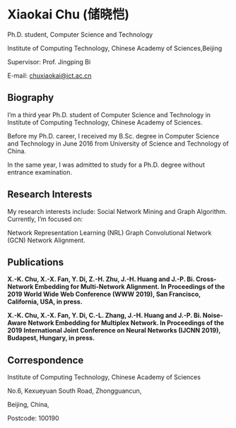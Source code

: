 # Xiaokai Chu (储晓恺)
                                                                                    
Ph.D. student, Computer Science and Technology

Institute of Computing Technology, Chinese Academy of Sciences,Beijing

Supervisor: Prof. Jingping Bi

E-mail: chuxiaokai@ict.ac.cn

## Biography
I’m a third year Ph.D. student of Computer Science and Technology in Institute of Computing Technology, Chinese Academy of Sciences.

Before my Ph.D. career, I received my B.Sc. degree in Computer Science and Technology in June 2016 from University of Science and Technology of China.

In the same year, I was admitted to study for a Ph.D. degree without entrance examination.

## Research Interests
My research interests include: Social Network Mining and Graph Algorithm. Currently, I’m focused on:

Network Representation Learning (NRL)
Graph Convolutional Network (GCN)
Network Alignment.

## Publications
__X.-K. Chu, X.-X. Fan, Y. Di, Z.-H. Zhu, J.-H. Huang and J.-P. Bi. Cross-Network Embedding for Multi-Network Alignment. In Proceedings of the 2019 World Wide Web Conference (WWW 2019), San Francisco, California, USA, in press.__

__X.-K. Chu, X.-X. Fan, Y. Di, C.-L. Zhang, J.-H. Huang and J.-P. Bi. Noise-Aware Network Embedding for Multiplex Network. In Proceedings of the 2019 International Joint Conference on Neural Networks (IJCNN 2019), Budapest, Hungary, in press.__

## Correspondence
Institute of Computing Technology, Chinese Academy of Sciences

No.6, Kexueyuan South Road, Zhongguancun,

Beijing, China,

Postcode: 100190
